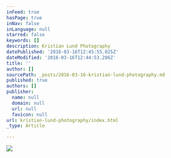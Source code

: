 ```yaml
---
inFeed: true
hasPage: true
inNav: false
inLanguage: null
starred: false
keywords: []
description: Kristian Lund Photography
datePublished: '2016-03-16T12:45:55.025Z'
dateModified: '2016-03-16T12:44:53.286Z'
title: ''
author: []
sourcePath: _posts/2016-03-16-kristian-lund-photography.md
published: true
authors: []
publisher:
  name: null
  domain: null
  url: null
  favicon: null
url: kristian-lund-photography/index.html
_type: Article

---
```

![](https://the-grid-user-content.s3-us-west-2.amazonaws.com/7fadd568-ecc4-4d96-a5a4-4340eaa9efc8.jpg)